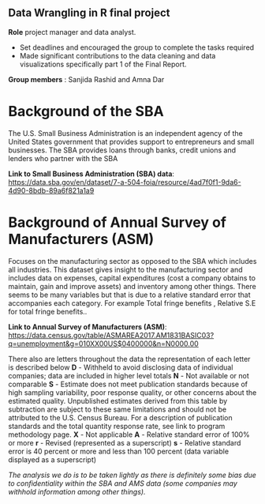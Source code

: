 ## Data Wrangling in R final project

**Role** project manager and data analyst.
- Set deadlines and encouraged the group to complete the tasks required
- Made significant contributions to the data cleaning and data visualizations specifically part 1 of the Final Report.

**Group members** : Sanjida Rashid and Amna Dar

# Background of the SBA
The U.S. Small Business Administration is an independent agency of the United States government that provides support to entrepreneurs and small businesses. The SBA provides loans through banks, credit unions and lenders who partner with the SBA

**Link to Small Business Administration (SBA) data**: https://data.sba.gov/en/dataset/7-a-504-foia/resource/4ad7f0f1-9da6-4d90-8bdb-89a6f821a1a9 

 
# Background of Annual Survey of Manufacturers (ASM)
Focuses on the manufacturing sector as opposed to the SBA which includes all industries. This dataset gives insight to the manufacturing sector and includes data on expenses, capital expenditures (cost a company obtains to maintain, gain and improve assets) and inventory among other things. There seems to be many variables but that is due to a relative standard error that accompanies each category. For example Total fringe benefits , Relative S.E for total fringe benefits.. 

**Link to Annual Survey of Manufacturers (ASM)**: https://data.census.gov/table/ASMAREA2017.AM1831BASIC03?q=unemployment&g=010XX00US$0400000&n=N0000.00

There also are letters throughout the data the representation of each letter is described below 
**D** - Withheld to avoid disclosing data of individual companies; data are included in higher level totals
**N** - Not available or not comparable
**S** - Estimate does not meet publication standards because of high sampling variability, poor response quality, or other concerns about the estimated quality. Unpublished estimates derived from this table by subtraction are subject to these same limitations and should not be attributed to the U.S. Census Bureau. For a description of publication standards and the total quantity response rate, see link to program methodology page.
**X** - Not applicable
**A** - Relative standard error of 100% or more
**r** - Revised (represented as a superscript)
**s** - Relative standard error is 40 percent or more and less than 100 percent (data variable displayed as a superscript)
 

*The analysis we do is to be taken lightly as there is definitely some bias due to confidentiality within the SBA and AMS data  (some companies may withhold information among other things).*
